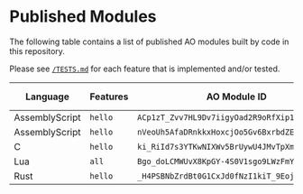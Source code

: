 # Published Modules

The following table contains a list of published AO modules built by code in this repository.

Please see [`/TESTS.md`](./TESTS.md) for each feature that is implemented and/or tested.

| Language | Features | AO Module ID | Size (bytes) | AO Link |
| --- | --- |  --- | --: | --- |
| AssemblyScript | `hello` | `ACp1zT_Zvv7HL9Dv7iigyOad2R9oRfXip1GdqjAT91c` | 9,920 | [View](https://www.ao.link/#/module/ACp1zT_Zvv7HL9Dv7iigyOad2R9oRfXip1GdqjAT91c) |
| AssemblyScript | `hello` | `nVeoUh5AfaDRnkkxHoxcjOo5Gv6BxrbdZEUSKT2FkG4` | 1,617 | [View](https://www.ao.link/#/module/nVeoUh5AfaDRnkkxHoxcjOo5Gv6BxrbdZEUSKT2FkG4) |
| C | `hello` | `ki_RiId7s3YTKwNIXWv5BrUywU4JMvTpXm8rThlaMDk` | 1,197 | [View](https://www.ao.link/#/module/ki_RiId7s3YTKwNIXWv5BrUywU4JMvTpXm8rThlaMDk) |
| Lua | `all` | `Bgo_doLCMWUvX8KpGY-4S0V1sgo9LWzFmYJvqM2I4FM` | 454,614 | [View](https://www.ao.link/#/module/Bgo_doLCMWUvX8KpGY-4S0V1sgo9LWzFmYJvqM2I4FM) |
| Rust | `hello` | `_H4PSBNbZrdBt0G1CxJd0fNzI1kiT_9EojkAwiBqsjM` | 69,872 | [View](https://www.ao.link/#/module/_H4PSBNbZrdBt0G1CxJd0fNzI1kiT_9EojkAwiBqsjM) |
